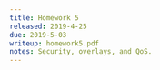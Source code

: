 ```yaml
---
title: Homework 5
released: 2019-4-25
due: 2019-5-03
writeup: homework5.pdf
notes: Security, overlays, and QoS.
---
```


